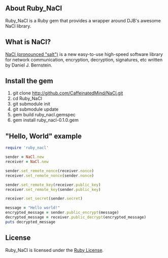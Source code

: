 ## About Ruby_NaCl ##

Ruby_NaCl is a Ruby gem that provides a wrapper around DJB's awesome NaCl library.



## What is NaCl? ##

[NaCl (pronounced "salt")](http://http://nacl.cr.yp.to/) is a new easy-to-use high-speed software library for network communication, encryption, decryption, signatures, etc written by Daniel J. Bernstein.



## Install the gem ##

1. git clone http://github.com/CaffeinatedMind/NaCl.git
2. cd Ruby_NaCl
3. git submodule init
4. git submodule update
5. gem build ruby_nacl.gemspec
6. gem install ruby_nacl-0.1.0.gem



## "Hello, World" example ##

```ruby
require 'ruby_nacl'

sender = NaCl.new
receiver = NaCl.new

sender.set_remote_nonce(receiver.nonce)
receiver.set_remote_nonce(sender.nonce)

sender.set_remote_key(receiver.public_key)
receiver.set_remote_key(sender.public_key)

receiver.set_secret(sender.secret)

message = "Hello world!"
encrypted_message = sender.public_encrypt(message)
decrypted_message = receiver.public_decrypt(encrypted_message)
puts decrypted_message
```


## License ##

Ruby_NaCl is licensed under the [Ruby License](http://www.ruby-lang.org/en/LICENSE.txt).

